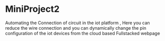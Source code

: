 # MiniProject2
Automating the Connection of circuit in the iot platform , Here you can reduce the wire connection and you can dynamically change the pin configuration of the iot devices from the cloud based Fullstacked webpage
